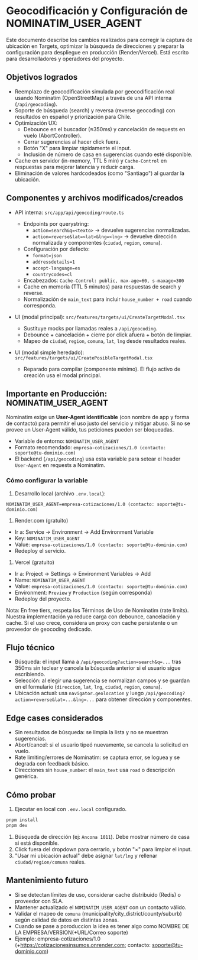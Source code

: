 # Geocodificación y Configuración de NOMINATIM_USER_AGENT

Este documento describe los cambios realizados para corregir la captura de ubicación en Targets, optimizar la búsqueda de direcciones y preparar la configuración para despliegue en producción (Render/Vercel). Está escrito para desarrolladores y operadores del proyecto.

## Objetivos logrados

- Reemplazo de geocodificación simulada por geocodificación real usando Nominatim (OpenStreetMap) a través de una API interna (`/api/geocoding`).
- Soporte de búsqueda (search) y reversa (reverse geocoding) con resultados en español y priorización para Chile.
- Optimización UX:
  - Debounce en el buscador (≈350ms) y cancelación de requests en vuelo (AbortController).
  - Cerrar sugerencias al hacer click fuera.
  - Botón "X" para limpiar rápidamente el input.
  - Inclusión de número de casa en sugerencias cuando esté disponible.
- Cache en servidor (in-memory, TTL 5 min) y `Cache-Control` en respuestas para mejorar latencia y reducir carga.
- Eliminación de valores hardcodeados (como "Santiago") al guardar la ubicación.

## Componentes y archivos modificados/creados

- API interna: `src/app/api/geocoding/route.ts`
  - Endpoints por querystring:
    - `action=search&q=<texto>` → devuelve sugerencias normalizadas.
    - `action=reverse&lat=<lat>&lng=<lng>` → devuelve dirección normalizada y componentes (`ciudad`, `region`, `comuna`).
  - Configuración por defecto:
    - `format=json`
    - `addressdetails=1`
    - `accept-language=es`
    - `countrycodes=cl`
  - Encabezados: `Cache-Control: public, max-age=60, s-maxage=300`
  - Cache en memoria (TTL 5 minutos) para respuestas de search y reverse.
  - Normalización de `main_text` para incluir `house_number + road` cuando corresponda.

- UI (modal principal): `src/features/targets/ui/CreateTargetModal.tsx`
  - Sustituye mocks por llamadas reales a `/api/geocoding`.
  - Debounce + cancelación + cierre por click afuera + botón de limpiar.
  - Mapeo de `ciudad`, `region`, `comuna`, `lat`, `lng` desde resultados reales.

- UI (modal simple heredado): `src/features/targets/ui/CreatePosibleTargetModal.tsx`
  - Reparado para compilar (componente mínimo). El flujo activo de creación usa el modal principal.

## Importante en Producción: NOMINATIM_USER_AGENT

Nominatim exige un **User-Agent identificable** (con nombre de app y forma de contacto) para permitir el uso justo del servicio y mitigar abuso. Si no se provee un User-Agent válido, tus peticiones pueden ser bloqueadas.

- Variable de entorno: `NOMINATIM_USER_AGENT`
- Formato recomendado: `empresa-cotizaciones/1.0 (contacto: soporte@tu-dominio.com)`
- El backend (`/api/geocoding`) usa esta variable para setear el header `User-Agent` en requests a Nominatim.

### Cómo configurar la variable

1. Desarrollo local (archivo `.env.local`):

```env
NOMINATIM_USER_AGENT=empresa-cotizaciones/1.0 (contacto: soporte@tu-dominio.com)
```

1. Render.com (gratuito)

- Ir a: Service → Environment → Add Environment Variable
- Key: `NOMINATIM_USER_AGENT`
- Value: `empresa-cotizaciones/1.0 (contacto: soporte@tu-dominio.com)`
- Redeploy el servicio.

1. Vercel (gratuito)

- Ir a: Project → Settings → Environment Variables → Add
- Name: `NOMINATIM_USER_AGENT`
- Value: `empresa-cotizaciones/1.0 (contacto: soporte@tu-dominio.com)`
- Environment: `Preview` y `Production` (según corresponda)
- Redeploy del proyecto.

Nota: En free tiers, respeta los Términos de Uso de Nominatim (rate limits). Nuestra implementación ya reduce carga con debounce, cancelación y cache. Si el uso crece, considera un proxy con cache persistente o un proveedor de geocoding dedicado.

## Flujo técnico

- Búsqueda: el input llama a `/api/geocoding?action=search&q=...` tras 350ms sin teclear y cancela la búsqueda anterior si el usuario sigue escribiendo.
- Selección: al elegir una sugerencia se normalizan campos y se guardan en el formulario (`direccion`, `lat`, `lng`, `ciudad`, `region`, `comuna`).
- Ubicación actual: usa `navigator.geolocation` y luego `/api/geocoding?action=reverse&lat=...&lng=...` para obtener dirección y componentes.

## Edge cases considerados

- Sin resultados de búsqueda: se limpia la lista y no se muestran sugerencias.
- Abort/cancel: si el usuario tipeó nuevamente, se cancela la solicitud en vuelo.
- Rate limiting/errores de Nominatim: se captura error, se loguea y se degrada con feedback básico.
- Direcciones sin `house_number`: el `main_text` usa `road` o descripción genérica.

## Cómo probar

1. Ejecutar en local con `.env.local` configurado.

```powershell
pnpm install
pnpm dev
```

1. Búsqueda de dirección (ej: `Ancona 1011`). Debe mostrar número de casa si está disponible.
1. Click fuera del dropdown para cerrarlo, y botón "×" para limpiar el input.
1. "Usar mi ubicación actual" debe asignar `lat/lng` y rellenar `ciudad/region/comuna` reales.

## Mantenimiento futuro

- Si se detectan límites de uso, considerar cache distribuido (Redis) o proveedor con SLA.
- Mantener actualizado el `NOMINATIM_USER_AGENT` con un contacto válido.
- Validar el mapeo de `comuna` (municipality/city_district/county/suburb) según calidad de datos en distintas zonas.
- Cuando se pase a poroduccion la idea es tener algo como NOMBRE DE LA EMPRESA/VERSION(+URL/Correo soporte)
- Ejemplo: empresa-cotizaciones/1.0 (+https://cotizacionesinsumos.onrender.com; contacto: soporte@tu-dominio.com)